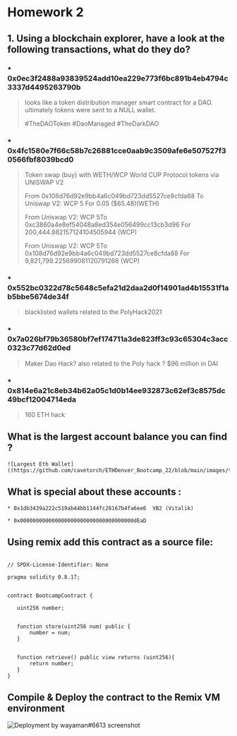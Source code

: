 # Homework 2


##  1.  Using a blockchain explorer, have a look at the following transactions,  what do they do? 
    
   ### * 0x0ec3f2488a93839524add10ea229e773f6bc891b4eb4794c3337d4495263790b


   > looks like a token distribution manager smart contract for a DAO. ultimately tokens were sent to a NULL wallet.
   >
   > #TheDAOToken #DaoManaged #TheDarkDAO


   ### * 0x4fc1580e7f66c58b7c26881cce0aab9c3509afe6e507527f30566fbf8039bcd0


> Token swap (buy) with  WETH/WCP  World CUP Protocol tokens via UNISWAP V2 
> 
> From 0x108d76d92e9bb4a6c049bd723dd5527ce8cfda88 To Uniswap V2: WCP 5 For 0.05 ($65.48)(WETH)
>
> From Uniswap V2: WCP 5To 0xc3860a4e8ef54048a8ed354e056499cc13cb3d96 For 200,444.882157124104505944 (WCP)
> 
> From Uniswap V2: WCP 5To 0x108d76d92e9bb4a6c049bd723dd5527ce8cfda88 For 9,821,799.225699081120791268 (WCP)



   ### * 0x552bc0322d78c5648c5efa21d2daa2d0f14901ad4b15531f1ab5bbe5674de34f

> blacklisted wallets related to the PolyHack2021


   ### * 0x7a026bf79b36580bf7ef174711a3de823ff3c93c65304c3acc0323c77d62d0ed

> Maker Dao Hack? also related to the Poly hack ? $96 million in DAI

   ### * 0x814e6a21c8eb34b62a05c1d0b14ee932873c62ef3c8575dc49bcf12004714eda

> 160 ETH hack

## What is the largest account balance you can find ?

    ![Largest Eth Wallet]((https://github.com/cavetorch/ETHDenver_Bootcamp_22/blob/main/images/tppethwallet.png)

## What is special about these accounts :

    * 0x1db3439a222c519ab44bb1144fc28167b4fa6ee6  VB2 (Vitalik)

    * 0x000000000000000000000000000000000000dEaD

## Using remix add this contract as a source file:
 ```
 
 // SPDX-License-Identifier: None

pragma solidity 0.8.17;


contract BootcampContract {

    uint256 number;


    function store(uint256 num) public {
        number = num;
    }


    function retrieve() public view returns (uint256){
        return number;
    }
}
```

  ## Compile &  Deploy the contract to the Remix VM environment

  ![Deployment by wayaman#6613 screenshot](https://github.com/cavetorch/ETHDenver_Bootcamp_22/blob/main/images/DAY2_RemixHW.png)
